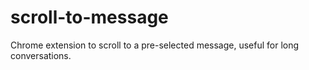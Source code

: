 # scroll-to-message
Chrome extension to scroll to a pre-selected message, useful for long conversations.

